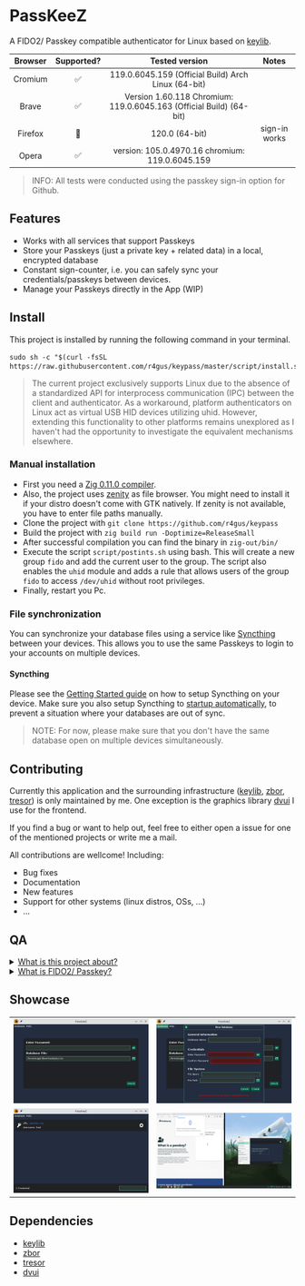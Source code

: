 # PassKeeZ

A FIDO2/ Passkey compatible authenticator for Linux based on [keylib](https://github.com/r4gus/keylib).

| Browser | Supported? | Tested version| Notes |
|:-------:|:----------:|:-------------:|:-----:|
| Cromium   | &#9989;    | 119.0.6045.159 (Official Build) Arch Linux (64-bit) | |
| Brave | &#9989; | Version 1.60.118 Chromium: 119.0.6045.163 (Official Build) (64-bit) | |
| Firefox | &#128679; | 120.0 (64-bit) | sign-in works |
| Opera | &#9989; | version: 105.0.4970.16 chromium: 119.0.6045.159 | |

> INFO: All tests were conducted using the passkey sign-in option for Github.

## Features

* Works with all services that support Passkeys
* Store your Passkeys (just a private key + related data) in a local, encrypted database
* Constant sign-counter, i.e. you can safely sync your credentials/passkeys between devices.
* Manage your Passkeys directly in the App (WIP)

## Install

This project is installed by running the following command in your terminal.

```
sudo sh -c "$(curl -fsSL https://raw.githubusercontent.com/r4gus/keypass/master/script/install.sh)"
```

> The current project exclusively supports Linux due to the absence of a standardized API for interprocess communication (IPC) between the client and authenticator. As a workaround, platform authenticators on Linux act as virtual USB HID devices utilizing uhid. However, extending this functionality to other platforms remains unexplored as I haven't had the opportunity to investigate the equivalent mechanisms elsewhere.

### Manual installation

* First you need a [Zig 0.11.0 compiler](https://ziglang.org/download/).
* Also, the project uses [zenity](https://wiki.gnome.org/Projects/Zenity) as file browser. You might need to install it if your distro doesn't come with GTK natively. If zenity is not available, you have to enter file paths manually.
* Clone the project with `git clone https://github.com/r4gus/keypass`
* Build the project with `zig build run -Doptimize=ReleaseSmall`
* After successful compilation you can find the binary in `zig-out/bin/`
* Execute the script `script/postints.sh` using bash. This will create a new group `fido` and add the current user to the group. The script also enables the `uhid` module and adds a rule that allows users of the group `fido` to access `/dev/uhid` without root privileges.
* Finally, restart you Pc.

### File synchronization

You can synchronize your database files using a service like [Syncthing](https://docs.syncthing.net/intro/getting-started.html) between your devices. This allows you to use the same Passkeys to login to your accounts on multiple devices.

#### Syncthing

Please see the [Getting Started guide](https://docs.syncthing.net/intro/getting-started.html) on how to setup Syncthing on your device. Make sure you also setup Syncthing to [startup automatically](https://docs.syncthing.net/users/autostart.html#linux), to prevent a situation where your databases are out of sync.

> NOTE: For now, please make sure that you don't have the same database open on multiple devices simultaneously.

## Contributing

Currently this application and the surrounding infrastructure 
([keylib](https://github.com/r4gus/keylib), [zbor](https://github.com/r4gus/zbor), [tresor](https://github.com/r4gus/tresor))
is only maintained by me. One exception is the graphics library [dvui](https://github.com/david-vanderson/dvui) I use for the frontend.

If you find a bug or want to help out, feel free to either open a issue for one of the mentioned projects or write me a mail.

All contributions are wellcome! Including:

* Bug fixes
* Documentation
* New features
* Support for other systems (linux distros, OSs, ...)
* ...

## QA

<details>
<summary><ins>What is this project about?</ins></summary>

FIDO2 stands as a dedicated authentication protocol crafted for diverse authentication needs. Whether employed as a standalone method, supplanting traditional password-based authentication, or as an additional layer of security, FIDO2 serves both purposes. The FIDO Alliance has actively advocated for the widespread adoption of this protocol for several years, with 2023 witnessing a substantial surge in its adoption. However, it's crucial to note that FIDO2 introduces a heightened level of complexity in comparison to conventional passwords. Notably, the use of roaming authenticators, such as YubiKey, can be a cost-intensive aspect.

Upon initiating the keylib project in October 2022, my primary objective was to develop a library empowering individuals to transform their own hardware, such as ESP32, into a functional authenticator. I believe I've achieved this goal successfully. However, during this process, I also recognized the evolving trend favoring hybrid/platform authenticators with discoverable credentials, now commonly marketed as Passkeys.

While traditional authenticators like YubiKeys provide robust protection against various attacks, they come with notable drawbacks. Their high cost, limited update/patching capabilities, and restricted storage for discoverable credentials (for instance, my YubiKey 5 supports around 25 credentials) underscore these challenges. Additionally, the inability to back up data, although enhancing confidentiality, poses availability concerns. The official solution offered for this predicament is surprisingly simple: "buy a second one."

Conversely, platform authenticators present a more flexible and cost-effective alternative. Unlike traditional counterparts, they can undergo regular updates and patches, akin to any software component. Furthermore, these authenticators permit the backup and secure sharing of credentials, leveraging an encrypted database within this project.

One key advantage lies in their cost-effectiveness, eliminating the need for additional hardware. When implemented with precision, platform authenticators can attain a commendable level of security, providing a compelling alternative to their more expensive counterparts.

The primary objective of this project is to furnish an alternative —keeping in mind that the term "alternative" is subjective and, due to resource constraints, I may not offer a polished, "commercial-grade" product— to existing commercial Passkey implementations.

</details>

<details>
<summary><ins>What is FIDO2/ Passkey?</ins></summary>
Please read the QA of the [keylib](https://github.com/r4gus/keylib) project.
</details>

## Showcase

<table>
  <tr>
    <td><img src="static/login.png" width="400"></td>
    <td><img src="static/new-database.png" width="400"></td>
  </tr>
  <tr>
    <td><img src="static/main.png" width="400"></td>
    <td><img src="static/assertion.png" width="400"></td>
  </tr>
</table>

## Dependencies

* [keylib](https://github.com/r4gus/keylib)
* [zbor](https://github.com/r4gus/zbor)
* [tresor](https://github.com/r4gus/tresor)
* [dvui](https://github.com/david-vanderson/dvui)
